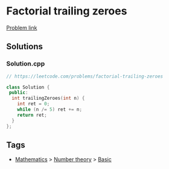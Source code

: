 # Factorial trailing zeroes

[Problem link](https://leetcode.com/problems/factorial-trailing-zeroes)

## Solutions


### Solution.cpp
```cpp
// https://leetcode.com/problems/factorial-trailing-zeroes

class Solution {
 public:
  int trailingZeroes(int n) {
    int ret = 0;
    while (n /= 5) ret += n;
    return ret;
  }
};
```
## Tags

* [Mathematics](/README.md#Mathematics) > [Number theory](/README.md#Mathematics-Number_theory) > [Basic](/README.md#Mathematics-Number_theory-Basic)
